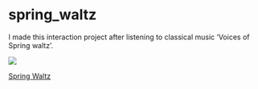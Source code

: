 # spring_waltz

I made this interaction project after listening to classical music ‘Voices of Spring waltz’.

<img src="http://springwaltz.taejaehan.com/resources/imgs/spw_share2.jpg" >

<a href="http://springwaltz.taejaehan.com/">Spring Waltz</a>